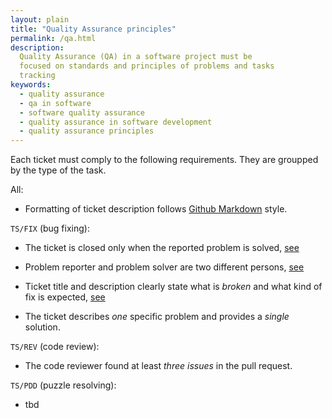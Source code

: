 ```yaml
---
layout: plain
title: "Quality Assurance principles"
permalink: /qa.html
description:
  Quality Assurance (QA) in a software project must be
  focused on standards and principles of problems and tasks
  tracking
keywords:
  - quality assurance
  - qa in software
  - software quality assurance
  - quality assurance in software development
  - quality assurance principles
---
```


Each ticket must comply to the following requirements. They are
groupped by the type of the task.

All:

 * Formatting of ticket description follows
   [Github Markdown](https://help.github.com/articles/github-flavored-markdown/)
   style.

`TS/FIX` (bug fixing):

 * The ticket is closed only when the reported problem is solved,
   [see](http://www.yegor256.com/2015/02/12/top-down-design.html)

 * Problem reporter and problem solver are two different persons,
   [see](http://www.yegor256.com/2014/11/24/principles-of-bug-tracking.html#1.-keep-it-one-on-one)

 * Ticket title and description clearly state what is _broken_ and
   what kind of fix is expected,
   [see](http://www.yegor256.com/2014/11/24/principles-of-bug-tracking.html#5.-report-when-it-is-broken)

 * The ticket describes _one_ specific problem and provides a _single_ solution.

`TS/REV` (code review):

 * The code reviewer found at least _three issues_ in the pull request.

`TS/PDD` (puzzle resolving):

 * tbd
